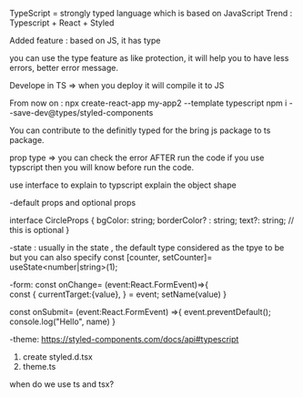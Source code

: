 TypeScript =  strongly typed language which is based on JavaScript
 Trend : Typescript + React + Styled 

Added feature : based on JS, it has type

you can use the type feature as like protection, it will help you to have less errors, better error message.

Develope in TS => when you deploy it will compile it to JS

From now on : 
npx create-react-app my-app2 --template typescript
npm i --save-dev@types/styled-components 

You can contribute to the definitly typed for the bring js package to ts package.
 

prop type => you can check the error AFTER run the code
if you use typscript then you will know before run the code.

use interface to explain to typscript explain the object shape 

-default props and optional props

interface CircleProps {
  bgColor: string;
  borderColor? : string;
  text?: string;  // this is optional 
}


-state :
usually in the state , the default type considered as the tpye to be 
but you can also specify
const [counter, setCounter]= useState<number|string>(1);


-form:
 const onChange= (event:React.FormEvent<HTMLInputElement>)=>{  
    const {
      currentTarget:{value},
     } = event;
     setName(value)
  }

  const onSubmit= (event:React.FormEvent<HTMLFormElement>) =>{
    event.preventDefault();
    console.log("Hello", name)
  }

  -theme:
https://styled-components.com/docs/api#typescript

1. create styled.d.tsx
2. theme.ts 

when do we use ts and tsx?
